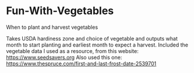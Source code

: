# Fun-With-Vegetables
When to plant and harvest vegetables 

Takes USDA hardiness zone and choice of vegetable and outputs what month to start planting and earliest month to expect a harvest.
Included the vegetable data I used as a resource, from this website: https://www.seedsavers.org
Also used this one: https://www.thespruce.com/first-and-last-frost-date-2539701
